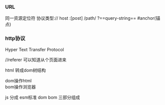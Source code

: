 ### URL
同一资源定位符
协议类型:// host :[post] /path/ ?==query-string== #anchor(锚点)

### http协议
Hyper Text Transfer Protocol

//referer 可以知道从个页面进来

html 转成dom树结构

dom操作html  
bom操作浏览器

js 分成 esm标准 dom bom 三部分组成